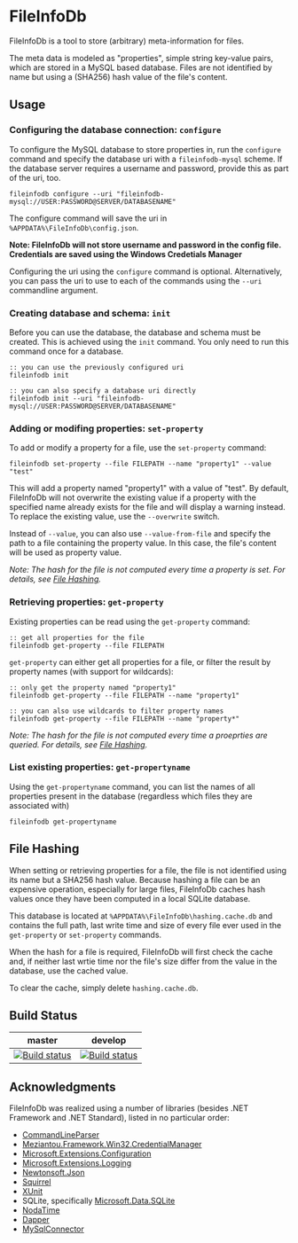 FileInfoDb
==========
FileInfoDb is a tool to store (arbitrary) meta-information for files.

The meta data is modeled as "properties", simple string key-value pairs, which
are stored in a MySQL based database. 
Files are not identified by name but using a (SHA256) hash value of the
file's content.


Usage
------

### Configuring the database connection: `configure`
To configure the MySQL database to store properties in, run the `configure` 
command and specify the database uri with a ``fileinfodb-mysql`` scheme.
If the database server requires a username and password, provide this as 
part of the uri, too.

```batch
fileinfodb configure --uri "fileinfodb-mysql://USER:PASSWORD@SERVER/DATABASENAME"
```

The configure command will save the uri in ``%APPDATA%\FileInfoDb\config.json``.

**Note: FileInfoDb will not store username and password in the config file. 
  Credentials are saved using the Windows Credetials Manager**

Configuring the uri using the `configure` command is optional. Alternatively,
you can pass the uri to use to each of the commands using the `--uri`
commandline argument.


### Creating database and schema: `init`
Before you can use the  database, the database and schema must be created.
This is achieved using the `init` command. You only need to run this command
once for a database.

```batch
:: you can use the previously configured uri
fileinfodb init

:: you can also specify a database uri directly
fileinfodb init --uri "fileinfodb-mysql://USER:PASSWORD@SERVER/DATABASENAME"
```


### Adding or modifing properties: `set-property`
To add or modify a property for a file, use the `set-property` command:

```batch
fileinfodb set-property --file FILEPATH --name "property1" --value "test"
```

This will add a property named "property1" with a value of "test". By default,
FileInfoDb will not overwrite the existing value if a property with the 
specified name already exists for the file and will display a warning instead.
To replace the existing value, use the `--overwrite` switch.

Instead of `--value`, you can also use `--value-from-file` and specify the path
to a file containing the property value. In this case, the file's content will
be used as property value.

*Note: The hash for the file is not computed every time a property is set.
       For details, see [File Hashing](#file-hashing).*


### Retrieving properties: `get-property`
Existing properties can be read using the `get-property` command:

```batch
:: get all properties for the file
fileinfodb get-property --file FILEPATH
```

`get-property` can either get all properties for a file, or filter the
result by property names (with support for wildcards):

```batch
:: only get the property named "property1"
fileinfodb get-property --file FILEPATH --name "property1"

:: you can also use wildcards to filter property names
fileinfodb get-property --file FILEPATH --name "property*"
```

*Note: The hash for the file is not computed every time a proeprties are queried.
       For details, see [File Hashing](#file-hashing).*


### List existing properties: `get-propertyname`
Using the `get-propertyname` command, you can list the names of all properties
present in the database (regardless which files they are associated with)

```batch
fileinfodb get-propertyname
```



File Hashing
------------
When setting or retrieving properties for a file, the file is not identified 
using its name but a SHA256 hash value. Because hashing a file can be an 
expensive operation, especially for large files, FileInfoDb caches hash 
values once they have been computed in a local SQLite database. 

This database is located at `%APPDATA%\FileInfoDb\hashing.cache.db` and contains
the full path, last write time and size of every file ever used in the
`get-property` or `set-property` commands.

When the hash for a file is required, FileInfoDb will first check the cache and,
if neither last wrtie time nor the file's size differ from the value in the 
database, use the cached value. 

To clear the cache, simply delete `hashing.cache.db`.


Build Status
------------
|**master**|**develop**|
|:--:|:--:|
|[![Build status](https://ci.appveyor.com/api/projects/status/boqw1m7byb96n6xf/branch/master?svg=true)](https://ci.appveyor.com/project/ap0llo/compare-and-copy/branch/master)|[![Build status](https://ci.appveyor.com/api/projects/status/boqw1m7byb96n6xf/branch/develop?svg=true)](https://ci.appveyor.com/project/ap0llo/compare-and-copy/branch/develop)|




Acknowledgments
------------------------------------

FileInfoDb was realized using a number of libraries (besides .NET Framework and
.NET Standard), listed in no particular order:

- [CommandLineParser](https://github.com/commandlineparser/commandline)
- [Meziantou.Framework.Win32.CredentialManager](https://github.com/meziantou/Meziantou.Framework)
- [Microsoft.Extensions.Configuration](https://github.com/aspnet/configuration)
- [Microsoft.Extensions.Logging](https://github.com/aspnet/logging)
- [Newtonsoft.Json](https://www.newtonsoft.com/json)
- [Squirrel](https://github.com/Squirrel/Squirrel.Windows)
- [XUnit](http://xunit.github.io/)
- SQLite, specifically [Microsoft.Data.SQLite](https://www.nuget.org/packages/Microsoft.Data.SQLite/)
- [NodaTime](https://nodatime.org/)
- [Dapper](https://github.com/StackExchange/Dapper)
- [MySqlConnector](https://mysql-net.github.io/MySqlConnector/)